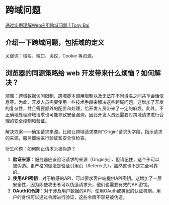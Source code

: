 # 跨域问题

[通过实例理解Web应用跨域问题 | Tony Bai](https://tonybai.com/2023/11/19/understand-go-web-cross-origin-problem-by-example/)

## 介绍一下跨域问题，包括域的定义

关键词：域名、端口、协议，Cookie 等资源。

## 浏览器的同源策略给 web 开发带来什么烦恼？如何解决？

烦恼：跨域数据访问限制、跨域脚本调用限制以及无法在不同域名之间共享会话信息等。为此，开发人员需要使用一些技术手段来解决这些跨域问题，这增加了开发的复杂性，并且需要额外的配置和处理，给开发人员带来了一定的麻烦。此外，不正确地处理跨域请求也可能导致安全漏洞，因此开发人员还需要对跨域请求进行合理的安全控制和验证。

解决方案——确定请求来源。比如让跨域请求携带”Origin”请求头字段，指示请求的来源，服务器端进行验证和安全性检查。

衍生问题：如何防止请求头被伪造？
1. **验证来源**：服务器应该验证请求的来源（Origin头），但请记住，这个头可以被伪造。更严格的做法是验证引用页（Referer头），虽然这也不是完全可靠的。
2. **使用API密钥**：对于敏感的API，可以要求客户端提供API密钥。这增加了一层安全性，因为即使攻击者可以伪造请求头，他们也需要有效的API密钥。
3. **OAuth和令牌**：对于涉及用户数据的API，使用OAuth或类似的认证机制。用户的身份可以通过令牌进行验证，这些令牌不容易被伪造。

